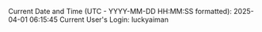 Current Date and Time (UTC - YYYY-MM-DD HH:MM:SS formatted): 2025-04-01 06:15:45
Current User's Login: luckyaiman

